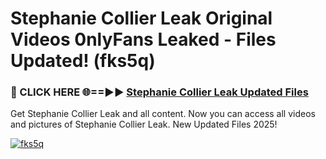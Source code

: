 # Stephanie Collier Leak Original Videos 0nlyFans Leaked - Files Updated! (fks5q)

<h3>🔴 CLICK HERE 🌐==►► <a href="https://tinyurl.com/4seja8ks" rel="nofollow">Stephanie Collier Leak Updated Files</a></h3>

Get Stephanie Collier Leak and all content. Now you can access all videos and pictures of Stephanie Collier Leak. New Updated Files 2025!

[![fks5q](https://i.imgur.com/EWjZXRe.gif)](https://tinyurl.com/4seja8ks)
